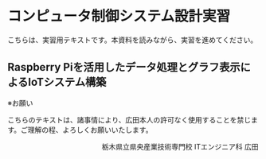 # コンピュータ制御システム設計実習

こちらは、実習用テキストです。本資料を読みながら、実習を進めてください。

## Raspberry Piを活用したデータ処理とグラフ表示によるIoTシステム構築

※お願い

こちらのテキストは、諸事情により、広田本人の許可なく使用することを禁じます。ご理解の程、よろしくお願いいたします。

<div style="text-align: right;">栃木県立県央産業技術専門校 ITエンジニア科 広田</div>